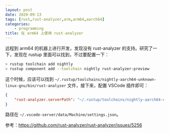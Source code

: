 ```yaml
---
layout: post
date: 2020-09-13
tags: [rust,rust-analyzer,arm,arm64,aarch64]
categories:
    - programming
title: 在 arm64 上使用 rust-analyzer
---
```


远程到 arm64 的机器上进行开发，发现没有 rust-analyzer 的支持。研究了一下，发现在 rustup 里面可以找到，不过要配置一下：

```bash
> rustup toolchain add nightly
> rustup component add --toolchain nightly rust-analyzer-preview
```

这个时候，应该可以找到 `~/.rustup/toolchains/nightly-aarch64-unknown-linux-gnu/bin/rust-analyzer` 文件，接下来，配置 VSCode 插件即可：

```json
{
    "rust-analyzer.serverPath": "~/.rustup/toolchains/nightly-aarch64-unknown-linux-gnu/bin/rust-analyzer"
}
```

路径在 `~/.vscode-server/data/Machine/settings.json`。



参考：https://github.com/rust-analyzer/rust-analyzer/issues/5256